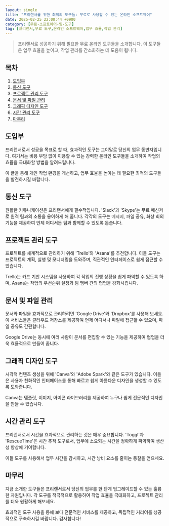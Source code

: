 ```yaml
---
layout: single
title: "프리랜서를 위한 최적의 도구들: 무료로 사용할 수 있는 온라인 소프트웨어"
date: 2025-02-25 22:00:44 +0900
category: [무료-소프트웨어-및-도구]
tag: [프리랜서,무료 도구,온라인 소프트웨어,업무 효율,작업 관리]
---
```

  
> 프리랜서로 성공하기 위해 필요한 무료 온라인 도구들을 소개합니다. 이 도구들은 업무 효율을 높이고, 작업 관리를 간소화하는 데 도움이 됩니다.

## 목차
1. [도입부](#도입부)
2. [통신 도구](#통신-도구)
3. [프로젝트 관리 도구](#프로젝트-관리-도구)
4. [문서 및 파일 관리](#문서-및-파일-관리)
5. [그래픽 디자인 도구](#그래픽-디자인-도구)
6. [시간 관리 도구](#시간-관리-도구)
7. [마무리](#마무리)

## 도입부

프리랜서로서 성공을 목표로 할 때, 효과적인 도구는 그야말로 당신의 업무 동반자입니다. 여기서는 비용 부담 없이 이용할 수 있는 강력한 온라인 도구들을 소개하여 작업의 효율을 극대화할 방법을 알려드립니다.


이 글을 통해 개인 작업 환경을 개선하고, 업무 효율을 높이는 데 필요한 최적의 도구들을 발견하시길 바랍니다.



## 통신 도구

원활한 커뮤니케이션은 프리랜서에게 필수적입니다. 'Slack'과 'Skype'는 무료 메신저로 원격 팀과의 소통을 용이하게 해 줍니다. 각각의 도구는 메시지, 파일 공유, 화상 회의 기능을 제공하여 언제 어디서든 팀과 함께할 수 있도록 돕습니다.



## 프로젝트 관리 도구

프로젝트를 체계적으로 관리하기 위해 'Trello'와 'Asana'를 추천합니다. 이들 도구는 프로젝트의 계획, 실행 및 모니터링을 도와주며, 직관적인 인터페이스로 쉽게 접근할 수 있습니다.


Trello는 카드 기반 시스템을 사용하여 각 작업의 진행 상황을 쉽게 파악할 수 있도록 하며, Asana는 작업의 우선순위 설정과 팀 멤버 간의 협업을 강화시킵니다.



## 문서 및 파일 관리

문서와 파일을 효과적으로 관리하려면 'Google Drive'와 'Dropbox'를 사용해 보세요. 이 서비스들은 클라우드 저장소를 제공하여 언제 어디서나 파일에 접근할 수 있으며, 파일 공유도 간편합니다.


Google Drive는 동시에 여러 사람이 문서를 편집할 수 있는 기능을 제공하여 협업을 더욱 효율적으로 만들어 줍니다.



## 그래픽 디자인 도구

시각적 컨텐츠 생성을 위해 'Canva'와 'Adobe Spark'와 같은 도구가 있습니다. 이들은 사용자 친화적인 인터페이스를 통해 빠르고 쉽게 아름다운 디자인을 생성할 수 있도록 도와줍니다.


Canva는 템플릿, 이미지, 아이콘 라이브러리를 제공하여 누구나 쉽게 전문적인 디자인을 만들 수 있습니다.



## 시간 관리 도구

프리랜서로서 시간을 효과적으로 관리하는 것은 매우 중요합니다. 'Toggl'과 'RescueTime'은 시간 추적 도구로서, 업무에 소요되는 시간을 정확하게 파악하여 생산성 향상에 기여합니다.


이들 도구를 사용해서 업무 시간을 감시하고, 시간 낭비 요소를 줄이는 통찰을 얻으세요.



## 마무리

지금 소개한 도구들은 프리랜서로서 당신의 업무를 한 단계 업그레이드할 수 있는 훌륭한 자원입니다. 각 도구를 적극적으로 활용하여 작업 효율을 극대화하고, 프로젝트 관리를 더욱 원활하게 해보세요.


효과적인 도구 사용을 통해 보다 전문적인 서비스를 제공하고, 독립적인 커리어를 성공적으로 구축하시길 바랍니다. 감사합니다!

